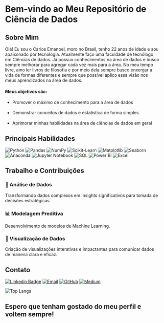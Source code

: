 

# Bem-vindo ao Meu Repositório de Ciência de Dados

## Sobre Mim

Olá! Eu sou o Carlos Emanoel, moro no Brasil, tenho 22 anos de idade e sou apaixonado por tecnologia. Atualmente faço uma faculdade de tecnólogo em Ciências de dados.
Já possuo conhecimentos na área de dados e busco sempre melhorar para agregar cada vez mais para a área. No meu tempo livre, amo ler livros de filosofia e por meio dela sempre busco enxergar a vida de formas diferentes e sempre que possível aplico essa visão nos meus aprendizados na área de dados.

#### Meus objetivos são:

<ul>
  <li>
      Promover o máximo de conhecimento para a área de dados
  </li>
  <br>
  <li>
    Demonstrar conceitos de dados e estatística de forma simples
  </li>
  <br>
  <li>
    Aprimorar minhas habilidades na área de ciências de dados em geral
  </li>
</ul>

## Principais Habilidades

![Python](https://img.shields.io/badge/Python-3776AB?style=for-the-badge&logo=python&logoColor=white)
![Pandas](https://img.shields.io/badge/Pandas-150458?style=for-the-badge&logo=pandas&logoColor=white)
![NumPy](https://img.shields.io/badge/NumPy-013243?style=for-the-badge&logo=numpy&logoColor=white)
![Scikit-Learn](https://img.shields.io/badge/Scikit--Learn-F7931E?style=for-the-badge&logo=scikit-learn&logoColor=white)
![Matplotlib](https://img.shields.io/badge/Matplotlib-20232A?style=for-the-badge&logo=matplotlib&logoColor=white)
![Seaborn](https://img.shields.io/badge/Seaborn-3776AB?style=for-the-badge&logo=seaborn&logoColor=white)
![Anaconda](https://img.shields.io/badge/Anaconda-44A833?style=for-the-badge&logo=anaconda&logoColor=white)
![Jupyter Notebook](https://img.shields.io/badge/Jupyter-FA0F00?style=for-the-badge&logo=jupyter&logoColor=white)
![SQL](https://img.shields.io/badge/SQL-4479A1?style=for-the-badge&logo=sql&logoColor=white)
![Power BI](https://img.shields.io/badge/Power_BI-F2C811?style=for-the-badge&logo=power-bi&logoColor=white)
![Excel](https://img.shields.io/badge/Excel-217346?style=for-the-badge&logo=microsoft-excel&logoColor=white)

## Trabalho e Contribuições

### 🎯 Análise de Dados
Transformando dados complexos em insights significativos para tomada de decisões estratégicas.

### 📊 Modelagem Preditiva
Desenvolvimento de modelos de Machine Learning.

### 🌟 Visualização de Dados
Criação de visualizações interativas e impactantes para comunicar dados de maneira clara e eficaz.


## Contato

[![Linkedin Badge](https://img.shields.io/badge/-Linkedin-blue?style=for-the-badge&logo=Linkedin&logoColor=white&link=https://github.com/arthurspk)](https://www.linkedin.com/in/carlosemanoelfsantos/)
[![Email](https://img.shields.io/badge/Email-D14836?style=for-the-badge&logo=gmail&logoColor=white)](mailto:emanoel.carlos15@gmail.com)
[![GitHub](https://img.shields.io/badge/GitHub-181717?style=for-the-badge&logo=github&logoColor=white)](https://github.com/CarlosEfs)
[![Medium](https://img.shields.io/badge/Medium-000000?style=for-the-badge&logo=medium&logoColor=white)](https://medium.com/@emanoel15.carlos)

![Top Langs](https://github-readme-stats.vercel.app/api/top-langs/?username=carlosEfs&layout=compact)

## Espero que tenham gostado do meu perfil e voltem sempre! 
